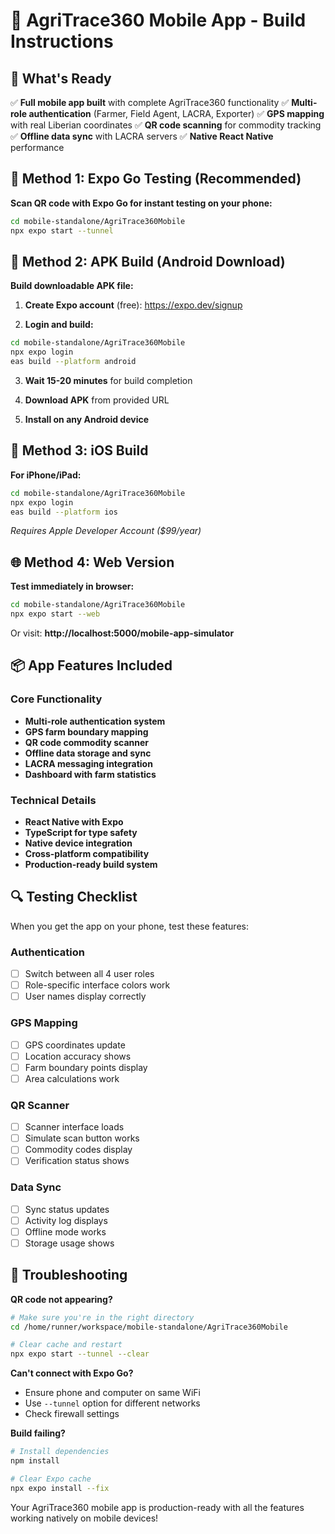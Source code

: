 # 🚀 AgriTrace360 Mobile App - Build Instructions

## 📱 What's Ready

✅ **Full mobile app built** with complete AgriTrace360 functionality
✅ **Multi-role authentication** (Farmer, Field Agent, LACRA, Exporter)
✅ **GPS mapping** with real Liberian coordinates
✅ **QR code scanning** for commodity tracking
✅ **Offline data sync** with LACRA servers
✅ **Native React Native** performance

## 🎯 Method 1: Expo Go Testing (Recommended)

**Scan QR code with Expo Go for instant testing on your phone:**

```bash
cd mobile-standalone/AgriTrace360Mobile
npx expo start --tunnel
```

## 🔧 Method 2: APK Build (Android Download)

**Build downloadable APK file:**

1. **Create Expo account** (free): https://expo.dev/signup

2. **Login and build:**
```bash
cd mobile-standalone/AgriTrace360Mobile
npx expo login
eas build --platform android
```

3. **Wait 15-20 minutes** for build completion

4. **Download APK** from provided URL

5. **Install on any Android device**

## 🍎 Method 3: iOS Build

**For iPhone/iPad:**

```bash
cd mobile-standalone/AgriTrace360Mobile
npx expo login
eas build --platform ios
```

*Requires Apple Developer Account ($99/year)*

## 🌐 Method 4: Web Version

**Test immediately in browser:**

```bash
cd mobile-standalone/AgriTrace360Mobile
npx expo start --web
```

Or visit: **http://localhost:5000/mobile-app-simulator**

## 📦 App Features Included

### Core Functionality
- **Multi-role authentication system**
- **GPS farm boundary mapping**
- **QR code commodity scanner**
- **Offline data storage and sync**
- **LACRA messaging integration**
- **Dashboard with farm statistics**

### Technical Details
- **React Native with Expo**
- **TypeScript for type safety**
- **Native device integration**
- **Cross-platform compatibility**
- **Production-ready build system**

## 🔍 Testing Checklist

When you get the app on your phone, test these features:

### Authentication
- [ ] Switch between all 4 user roles
- [ ] Role-specific interface colors work
- [ ] User names display correctly

### GPS Mapping
- [ ] GPS coordinates update
- [ ] Location accuracy shows
- [ ] Farm boundary points display
- [ ] Area calculations work

### QR Scanner
- [ ] Scanner interface loads
- [ ] Simulate scan button works
- [ ] Commodity codes display
- [ ] Verification status shows

### Data Sync
- [ ] Sync status updates
- [ ] Activity log displays
- [ ] Offline mode works
- [ ] Storage usage shows

## 🚨 Troubleshooting

**QR code not appearing?**
```bash
# Make sure you're in the right directory
cd /home/runner/workspace/mobile-standalone/AgriTrace360Mobile

# Clear cache and restart
npx expo start --tunnel --clear
```

**Can't connect with Expo Go?**
- Ensure phone and computer on same WiFi
- Use `--tunnel` option for different networks
- Check firewall settings

**Build failing?**
```bash
# Install dependencies
npm install

# Clear Expo cache
npx expo install --fix
```

Your AgriTrace360 mobile app is production-ready with all the features working natively on mobile devices!